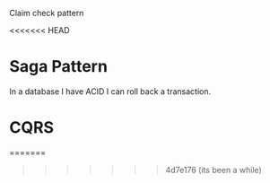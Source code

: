 Claim check pattern


<<<<<<< HEAD
# Saga Pattern
In a database I have ACID I can roll back a transaction.


# CQRS


=======
>>>>>>> 4d7e176 (its been a while)
